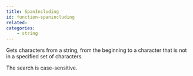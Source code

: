 ```yaml
---
title: SpanIncluding
id: function-spanincluding
related:
categories:
    - string
---
```


Gets characters from a string, from the beginning to a character that is not in a specified set of characters.

The search is case-sensitive.